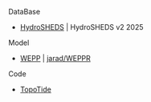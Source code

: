 
DataBase
- [HydroSHEDS](https://www.hydrosheds.org/) | HydroSHEDS v2 2025

Model
- [WEPP](https://www.ars.usda.gov/midwest-area/west-lafayette-in/national-soil-erosion-research/docs/wepp/research/) | [jarad/WEPPR](https://github.com/jarad/WEPPR)

Code
- [TopoTide](https://github.com/tue-alga/topotide)
